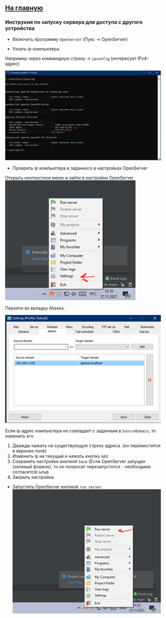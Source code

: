 ## [На главную](../README.md)

### Инструкия по запуску сервера для доступа с другого устройства
* Включить программу `OpenServer` (Пукс -> OpenServer)

* Узнать ip компьютера. 

Например через коммандную строку -> `ipconfig` (интересует IPv4-адрес)

![alt text](../images/howToRunServer/4.PNG)


* Проерить ip компьютера и заданного в настройках OpenServer

Открыть контекстное меню и зайти в настройки OpenServer <br>
![alt text](../images/howToRunServer/2.PNG)

Перейти во вкладку Aliases.

![alt text](../images/howToRunServer/3.PNG)

Если ip адрес компьютера не совпадает с заданным в `SourceDomain`, то изменить его
1. Дважды нажать на существующую строку адреса. (он переместится в верхнее поле)
2. Изменить ip на текущий и нажать кнопку `Add`
3. Сохранить настройки кнопкой `Save` (Если OpenServer запущен (зеленый флажок), то он попросит перезапустится - необходимо согласится)
ьсьв
4. Закрыть настройки

* Запустить OpenServer кнопкой `run server`<br>
![alt text](../images/howToRunServer/1.PNG)
